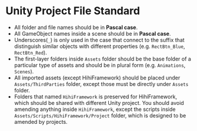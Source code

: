 # Unity Project File Standard

- All folder and file names should be in <b>Pascal case</b>.
- All GameObject names inside a scene should be in <b>Pascal case</b>.
- Underscores(`_`) is only used in the case that connect to the suffix that distinguish similar objects with different properties (e.g. `RectBtn_Blue`, `RectBtn_Red`).
- The first-layer folders inside `Assets` folder should be the base folder of a particular type of assets and should be in plural form (e.g. `Animations`, `Scenes`).
- All imported assets (except HihiFramework) should be placed under `Assets/ThirdParties` folder, except those must be directly under `Assets` folder.
- Folders that named `HihiFramework` is preserved for HihiFramework, which should be shared with different Unity project. You should avoid amending anything inside `HihiFramework`, except the scripts inside `Assets/Scripts/HihiFramework/Project` folder, which is designed to be amended by projects.